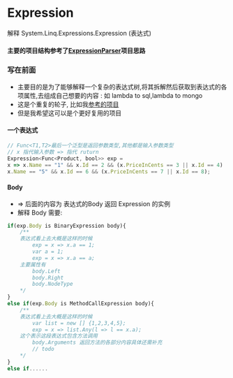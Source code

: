 # Expression
解释 System.Linq.Expressions.Expression (表达式) 

#### 主要的项目结构参考了[ExpressionParser](http://www.cnblogs.com/blqw/p/3522677.html)项目思路

### 写在前面
- 主要目的是为了能够解释一个复杂的表达式树,将其拆解然后获取到表达式的各项属性,去组成自己想要的内容 : 如 lambda to sql,lambda to mongo
- 这是个重复的轮子, 比如我[参考的项目](http://www.cnblogs.com/blqw/p/3522677.html)
- 但是我希望这可以是个更好复用的项目

#### 一个表达式
```js
// Func<T1,T2>最后一个泛型是返回参数类型,其他都是输入参数类型
// x 指代输入参数 => 指代 ruturn
Expression<Func<Product, bool>> exp = 
x => x.Name == "1" && x.Id == 2 && (x.PriceInCents == 3 || x.Id == 4) || 
x.Name == "5" && x.Id == 6 && (x.PriceInCents == 7 || x.Id == 8);
```

#### Body
- => 后面的内容为 表达式的Body 返回 Expression 的实例
- 解释 Body 需要:
```js
if(exp.Body is BinaryExpression body){
    /**
    表达式看上去大概是这样的时候
        exp = x => x.a == 1;
        var a = 1;
        exp = x => x.a == a;
    主要属性有
        body.Left
        body.Right
        body.NodeType
    */
}
else if(exp.Body is MethodCallExpression body){
    /**
    表达式看上去大概是这样的时候
        var list = new [] {1,2,3,4,5};
        exp = x => list.Any(l => l == x.a);
    这个表示这段表达式包含方法调用
        body.Arguments 返回方法的各部分内容具体还需补充
        // todo
    */
}
else if......
```

